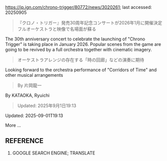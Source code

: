 https://jp.ign.com/chrono-trigger/80772/news/3020261; last accessed: 20250905

> 『クロノ・トリガー』発売30周年記念コンサートが2026年1月に開催決定 フルオーケストラと映像で名場面が蘇る

The 30th anniversary concert to celebrate the launching of "Chrono Trigger" is taking place in January 2026. Popular scenes from the game are going to be revived by a full orchestra together with cinematic imagery.

> オーケストラアレンジの存在する「時の回廊」などの演奏に期待

Looking forward to the orchestra performance of "Corridors of Time" and other musical arrangements

> By 片岡龍一 

By KATAOKA, Ryuichi

> Updated: 2025年9月1日19:13

Updated: 2025-09-01T19:13

More ...

## REFERENCE

1) GOOGLE SEARCH ENGINE; TRANSLATE